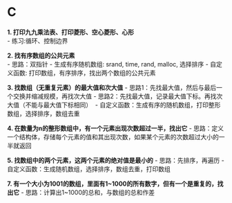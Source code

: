 # C
**1. 打印九九乘法表、打印菱形、空心菱形、心形**    
    - 练习:循环、控制边界


**2. 找有序数组的公共元素**  
    - 思路：双指针
    - 生成有序随机数组: srand, time, rand, malloc, 选择排序
    - 自定义函数: 打印数组，有序排序，找出两个数组的公共元素 


**3. 找数组（无重复元素）的最大值和次大值** 
    - 思路1：先找最大值，然后与最后一个交换并缩减规模，再找次大值
    - 思路2：先找最大值，记录最大值下标。再找次大值（不能与最大值下标相同） 
    - 自定义函数：生成有序的随机数组，打印整形数组，选择排序，数组去重


**4. 在数量为n的整形数组中，有一个元素出现次数超过一半，找出它**
    - 思路：定义一个结构体，存储每个元素的值和其出现次数，如果某个元素的次数超过大小的一半就返回


**5. 找数组中的两个元素，这两个元素的绝对值是最小的**
    - 思路：先排序，再遍历
    - 自定义函数：生成随机数组，选择排序，数组去重，打印数组


**7. 有一个大小为1001的数组，里面有1~1000的所有数字，但有一个是重复的，找出它**
    - 思路：计算出1~1000的总和，与数组的总和作差


